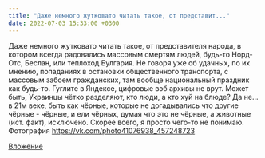 ```yaml
---
title: "Даже немного жутковато читать такое, от представит..."
date: 2022-07-03 15:33:00 +0300
---
```


Даже немного жутковато читать такое, от представителя народа, в котором всегда радовались массовым смертям людей, будь-то Норд-Отс, Беслан, или теплоход Булгария. Не говоря уже об удачных, по их мнению, попаданиях в остановки общественного транспорта, с массовым забоем гражданских, там вообще национальный праздник как будь-то. Гуглите в Яндексе, цифровые вэб архивы не врут.
Может быть, Украинцы чётко разделяют, кто люди, а кто хуй на блюде? Да не... в 21м веке, быть как чёрные, которые не догадывались что другие чёрные - чёрные, и ели чёрных, думая что это не чёрные, а животные (ист. факт), исключено. Скорее всего, я просто чего-то не понимаю.
Фотография
https://vk.com/photo41076938_457248723

[Вложение](https://vk.com/photo41076938_457248723)
